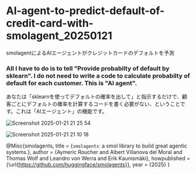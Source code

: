 # AI-agent-to-predict-default-of-credit-card-with-smolagent_20250121
smolagentによるAIエージェントがクレジットカードのデフォルトを予測


### AII I have to do is to tell "Provide probabilty of default by sklearn". I do not need to write a code to calculate probabilty of default for each customer. This is "AI agent". 
あなたは「sklearnを使ってデフォルトの確率を出して」と指示するだけで、顧客ごとにデフォルトの確率を計算するコードを書く必要がない、ということです。これは「AIエージェント」の機能です。



![Screenshot 2025-01-21 21 25 54](https://github.com/user-attachments/assets/51825d1a-c4cd-4102-87c2-be4e19ad0fde)


![Screenshot 2025-01-21 21 10 18](https://github.com/user-attachments/assets/79dd2209-44c2-4b8d-a785-7509e4e44782)




@Misc{smolagents,
  title =        {`smolagents`: a smol library to build great agentic systems.},
  author =       {Aymeric Roucher and Albert Villanova del Moral and Thomas Wolf and Leandro von Werra and Erik Kaunismäki},
  howpublished = {\url{https://github.com/huggingface/smolagents}},
  year =         {2025}
}
